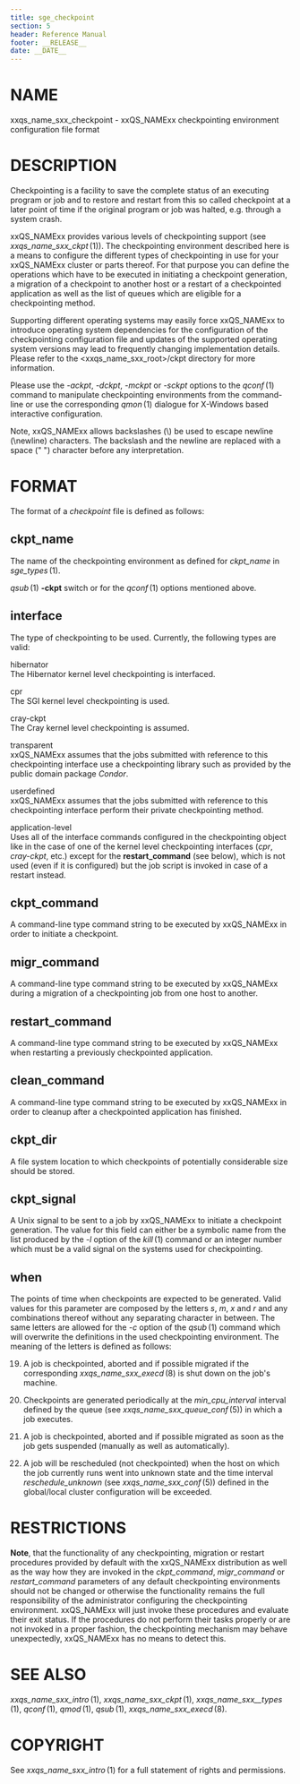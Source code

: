 ```yaml
---
title: sge_checkpoint
section: 5
header: Reference Manual
footer: __RELEASE__
date: __DATE__
---
```


# NAME

xxqs_name_sxx_checkpoint - xxQS_NAMExx checkpointing environment configuration file
format

# DESCRIPTION

Checkpointing is a facility to save the complete status of an executing
program or job and to restore and restart from this so called checkpoint
at a later point of time if the original program or job was halted, e.g.
through a system crash.

xxQS_NAMExx provides various levels of checkpointing support (see
*xxqs_name_sxx_ckpt* (1)). The checkpointing environment described here
is a means to configure the different types of checkpointing in use for
your xxQS_NAMExx cluster or parts thereof. For that purpose you can
define the operations which have to be executed in initiating a
checkpoint generation, a migration of a checkpoint to another host or a
restart of a checkpointed application as well as the list of queues
which are eligible for a checkpointing method.

Supporting different operating systems may easily force xxQS_NAMExx to
introduce operating system dependencies for the configuration of the
checkpointing configuration file and updates of the supported operating
system versions may lead to frequently changing implementation details.
Please refer to the \<xxqs_name_sxx_root>/ckpt directory for more
information.

Please use the *-ackpt*, *-dckpt*, *-mckpt* or *-sckpt* options to the
*qconf* (1) command to manipulate checkpointing environments from the
command-line or use the corresponding *qmon* (1) dialogue for X-Windows
based interactive configuration.

Note, xxQS_NAMExx allows backslashes (\\) be used to escape newline
(\\newline) characters. The backslash and the newline are replaced with
a space (" ") character before any interpretation.

# FORMAT

The format of a *checkpoint* file is defined as follows:

## **ckpt_name**

The name of the checkpointing environment as defined for *ckpt_name* in
*sge_types* (1).

*qsub* (1) **-ckpt** switch or for the *qconf* (1) options mentioned
above.

## **interface**

The type of checkpointing to be used. Currently, the following types are
valid:

hibernator  
The Hibernator kernel level checkpointing is interfaced.

cpr  
The SGI kernel level checkpointing is used.

cray-ckpt  
The Cray kernel level checkpointing is assumed.

transparent  
xxQS_NAMExx assumes that the jobs submitted with reference to this
checkpointing interface use a checkpointing library such as provided by
the public domain package *Condor*.

userdefined  
xxQS_NAMExx assumes that the jobs submitted with reference to this
checkpointing interface perform their private checkpointing method.

application-level  
Uses all of the interface commands configured in the checkpointing
object like in the case of one of the kernel level checkpointing
interfaces (*cpr*, *cray-ckpt*, etc.) except for the **restart_command**
(see below), which is not used (even if it is configured) but the job
script is invoked in case of a restart instead.

## **ckpt_command**

A command-line type command string to be executed by xxQS_NAMExx in
order to initiate a checkpoint.

## **migr_command**

A command-line type command string to be executed by xxQS_NAMExx during
a migration of a checkpointing job from one host to another.

## **restart_command**

A command-line type command string to be executed by xxQS_NAMExx when
restarting a previously checkpointed application.

## **clean_command**

A command-line type command string to be executed by xxQS_NAMExx in
order to cleanup after a checkpointed application has finished.

## **ckpt_dir**

A file system location to which checkpoints of potentially considerable
size should be stored.

## **ckpt_signal**

A Unix signal to be sent to a job by xxQS_NAMExx to initiate a
checkpoint generation. The value for this field can either be a symbolic
name from the list produced by the *-l* option of the *kill* (1) command
or an integer number which must be a valid signal on the systems used
for checkpointing.

## **when**

The points of time when checkpoints are expected to be generated. Valid
values for this parameter are composed by the letters *s*, *m*, *x* and
*r* and any combinations thereof without any separating character in
between. The same letters are allowed for the *-c* option of the
*qsub* (1) command which will overwrite the definitions in the used
checkpointing environment. The meaning of the letters is defined as
follows:

19. A job is checkpointed, aborted and if possible migrated if the
    corresponding *xxqs_name_sxx_execd* (8) is shut down on the job's
    machine.

20. Checkpoints are generated periodically at the *min_cpu_interval*
    interval defined by the queue (see *xxqs_name_sxx_queue_conf* (5)) in which a job
    executes.

21. A job is checkpointed, aborted and if possible migrated as soon as
    the job gets suspended (manually as well as automatically).

22. A job will be rescheduled (not checkpointed) when the host on which
    the job currently runs went into unknown state and the time interval
    *reschedule_unknown* (see *xxqs_name_sxx_conf* (5)) defined in the
    global/local cluster configuration will be exceeded.

# RESTRICTIONS

**Note**, that the functionality of any checkpointing, migration or
restart procedures provided by default with the xxQS_NAMExx distribution
as well as the way how they are invoked in the *ckpt_command*,
*migr_command* or *restart_command* parameters of any default
checkpointing environments should not be changed or otherwise the
functionality remains the full responsibility of the administrator
configuring the checkpointing environment. xxQS_NAMExx will just invoke
these procedures and evaluate their exit status. If the procedures do
not perform their tasks properly or are not invoked in a proper fashion,
the checkpointing mechanism may behave unexpectedly, xxQS_NAMExx has no
means to detect this.

# SEE ALSO

*xxqs_name_sxx_intro* (1), *xxqs_name_sxx_ckpt* (1),
*xxqs_name_sxx\_\_types* (1), *qconf* (1), *qmod* (1), *qsub* (1),
*xxqs_name_sxx_execd* (8).

# COPYRIGHT

See *xxqs_name_sxx_intro* (1) for a full statement of rights and
permissions.
